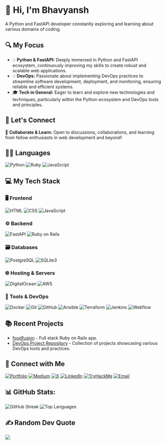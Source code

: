 # 👋 Hi, I'm Bhavyansh
A Python and FastAPI developer constantly exploring and learning about various domains of coding.

## 🔍 My Focus
- 💡 **Python & FastAPI:** Deeply immersed in Python and FastAPI ecosystem, continuously improving my skills to create robust and scalable web applications.
- 💡 **DevOps:** Passionate about implementing DevOps practices to streamline software development, deployment, and monitoring, ensuring reliable and efficient systems.
- 🎓 **Tech in General:** Eager to learn and explore new technologies and techniques, particularly within the Python ecosystem and DevOps tools and principles.

## 🌟 Let's Connect
🌱 **Collaborate & Learn:** Open to discussions, collaborations, and learning from fellow enthusiasts in web development and beyond!

## 👨‍💻 Languages
![Python](https://img.shields.io/badge/Python-3776AB?style=for-the-badge&logo=python&logoColor=white)
![Ruby](https://img.shields.io/badge/Ruby-CC342D?style=for-the-badge&logo=ruby&logoColor=white)
![JavaScript](https://img.shields.io/badge/JavaScript-F7DF1E?style=for-the-badge&logo=javascript&logoColor=black)

## 💻 My Tech Stack

### 🖥️ Frontend
![HTML](https://img.shields.io/badge/HTML-E34F26?style=for-the-badge&logo=html5&logoColor=white)
![CSS](https://img.shields.io/badge/CSS-1572B6?style=for-the-badge&logo=css3&logoColor=white)
![JavaScript](https://img.shields.io/badge/JavaScript-F7DF1E?style=for-the-badge&logo=javascript&logoColor=black)

### ⚙️ Backend
![FastAPI](https://img.shields.io/badge/FastAPI-009688?style=for-the-badge&logo=fastapi&logoColor=white)
![Ruby on Rails](https://img.shields.io/badge/Ruby_on_Rails-CC0000?style=for-the-badge&logo=ruby-on-rails&logoColor=white)

### 🗃️ Databases
![PostgreSQL](https://img.shields.io/badge/PostgreSQL-336791?style=for-the-badge&logo=postgresql&logoColor=white)
![SQLite3](https://img.shields.io/badge/SQLite3-003B57?style=for-the-badge&logo=sqlite&logoColor=white)

### 🌐 Hosting & Servers
![DigitalOcean](https://img.shields.io/badge/DigitalOcean-0080FF?style=for-the-badge&logo=digitalocean&logoColor=white)
![AWS](https://img.shields.io/badge/AWS-232F3E?style=for-the-badge&logo=amazon-aws&logoColor=white)

### 🧰 Tools & DevOps
![Docker](https://img.shields.io/badge/Docker-2496ED?style=for-the-badge&logo=docker&logoColor=white)
![Git](https://img.shields.io/badge/Git-F05032?style=for-the-badge&logo=git&logoColor=white)
![GitHub](https://img.shields.io/badge/GitHub-181717?style=for-the-badge&logo=github&logoColor=white)
![Ansible](https://img.shields.io/badge/Ansible-EE0000?style=for-the-badge&logo=ansible&logoColor=white)
![Terraform](https://img.shields.io/badge/Terraform-7B42BC?style=for-the-badge&logo=terraform&logoColor=white)
![Jenkins](https://img.shields.io/badge/Jenkins-D24939?style=for-the-badge&logo=jenkins&logoColor=white)
![Webflow](https://img.shields.io/badge/Webflow-4353FF?style=for-the-badge&logo=webflow&logoColor=white)

## 📚 Recent Projects
- [foodfusion](https://github.com/bhavyansh001/foodfusion) - Full stack Ruby on Rails app.
- [DevOps Project Repository](https://github.com/bhavyansh001/DevOps_Projects) - Collection of projects showcasing various DevOps tools and practices.

## 🤝 Connect with Me
[![Portfolio](https://img.shields.io/badge/Portfolio-diversepixel.com-blue?style=for-the-badge&logo=google-chrome&logoColor=white)](https://diversepixel.com)
[![Medium](https://img.shields.io/badge/Medium-diversepixel-blue?style=for-the-badge&logo=medium&logoColor=white)](https://diversepixel.medium.com/)
[![X](https://img.shields.io/badge/X-bhavyansh001-blue?style=for-the-badge&logo=x&logoColor=white)](https://x.com/bhavyansh001)
[![LinkedIn](https://img.shields.io/badge/LinkedIn-Bhavyansh%20Yadav-blue?style=for-the-badge&logo=linkedin&logoColor=white)](https://www.linkedin.com/in/bhavyansh001/)
[![TryHackMe](https://img.shields.io/badge/TryHackMe-bhavyansh001-blue?style=for-the-badge&logo=tryhackme&logoColor=white)](https://tryhackme.com/p/bhavyansh001)
[![Email](https://img.shields.io/badge/Email-bhavyansh001@gmail.com-blue?style=for-the-badge&logo=gmail&logoColor=white)](mailto:bhavyansh001@gmail.com)

## 📊 GitHub Stats:
![GitHub Streak](https://github-readme-streak-stats.herokuapp.com/?user=bhavyansh001&theme=dark&hide_border=false)
![Top Languages](https://github-readme-stats.vercel.app/api/top-langs/?username=bhavyansh001&theme=dark&hide_border=false&include_all_commits=true&count_private=false&layout=compact)

## ✍️ Random Dev Quote
![](https://quotes-github-readme.vercel.app/api?type=horizontal&theme=radical)
